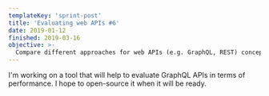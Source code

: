 ```yaml
---
templateKey: 'sprint-post'
title: 'Evaluating web APIs #6'
date: 2019-01-12
finished: 2019-03-16
objective: >-
  Compare different approaches for web APIs (e.g. GraphQL, REST) conceptually and to evaluate their performance. 
---
```


I'm working on a tool that will help to evaluate GraphQL APIs in terms of performance. 
I hope to open-source it when it will be ready.